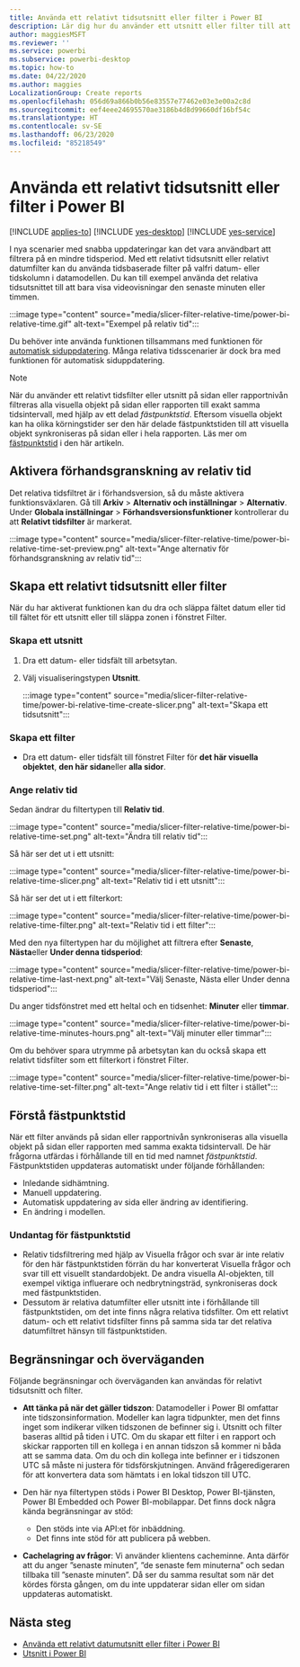 ```yaml
---
title: Använda ett relativt tidsutsnitt eller filter i Power BI
description: Lär dig hur du använder ett utsnitt eller filter till att begränsa relativa tidsintervall i Power BI.
author: maggiesMSFT
ms.reviewer: ''
ms.service: powerbi
ms.subservice: powerbi-desktop
ms.topic: how-to
ms.date: 04/22/2020
ms.author: maggies
LocalizationGroup: Create reports
ms.openlocfilehash: 056d69a866b0b56e83557e77462e03e3e00a2c8d
ms.sourcegitcommit: eef4eee24695570ae3186b4d8d99660df16bf54c
ms.translationtype: HT
ms.contentlocale: sv-SE
ms.lasthandoff: 06/23/2020
ms.locfileid: "85218549"
---
```

# <a name="use-a-relative-time-slicer-and-filter-in-power-bi"></a>Använda ett relativt tidsutsnitt eller filter i Power BI

[!INCLUDE [applies-to](../includes/applies-to.md)] [!INCLUDE [yes-desktop](../includes/yes-desktop.md)] [!INCLUDE [yes-service](../includes/yes-service.md)]

I nya scenarier med snabba uppdateringar kan det vara användbart att filtrera på en mindre tidsperiod. Med ett relativt tidsutsnitt eller relativt datumfilter kan du använda tidsbaserade filter på valfri datum- eller tidskolumn i datamodellen. Du kan till exempel använda det relativa tidsutsnittet till att bara visa videovisningar den senaste minuten eller timmen. 

:::image type="content" source="media/slicer-filter-relative-time/power-bi-relative-time.gif" alt-text="Exempel på relativ tid":::

Du behöver inte använda funktionen tillsammans med funktionen för [automatisk siduppdatering](../create-reports/desktop-automatic-page-refresh.md). Många relativa tidsscenarier är dock bra med funktionen för automatisk siduppdatering.  

> [!NOTE]
> När du använder ett relativt tidsfilter eller utsnitt på sidan eller rapportnivån filtreras alla visuella objekt på sidan eller rapporten till exakt samma tidsintervall, med hjälp av ett delad *fästpunktstid*. Eftersom visuella objekt kan ha olika körningstider ser den här delade fästpunktstiden till att visuella objekt synkroniseras på sidan eller i hela rapporten. Läs mer om [fästpunktstid](#understanding-anchor-time) i den här artikeln.

## <a name="turn-on-relative-time-preview"></a>Aktivera förhandsgranskning av relativ tid

Det relativa tidsfiltret är i förhandsversion, så du måste aktivera funktionsväxlaren. Gå till **Arkiv** > **Alternativ och inställningar** > **Alternativ**. Under **Globala inställningar** > **Förhandsversionsfunktioner** kontrollerar du att **Relativt tidsfilter** är markerat.

:::image type="content" source="media/slicer-filter-relative-time/power-bi-relative-time-set-preview.png" alt-text="Ange alternativ för förhandsgranskning av relativ tid":::

## <a name="create-a-relative-time-slicer-or-filter"></a>Skapa ett relativt tidsutsnitt eller filter

När du har aktiverat funktionen kan du dra och släppa fältet datum eller tid till fältet för ett utsnitt eller till släppa zonen i fönstret Filter. 

### <a name="create-a-slicer"></a>Skapa ett utsnitt

1. Dra ett datum- eller tidsfält till arbetsytan.

2. Välj visualiseringstypen **Utsnitt**.

    :::image type="content" source="media/slicer-filter-relative-time/power-bi-relative-time-create-slicer.png" alt-text="Skapa ett tidsutsnitt":::

### <a name="create-a-filter"></a>Skapa ett filter
 
- Dra ett datum- eller tidsfält till fönstret Filter för **det här visuella objektet**, **den här sidan**eller **alla sidor**.

### <a name="set-relative-time"></a>Ange relativ tid 

Sedan ändrar du filtertypen till **Relativ tid**.

:::image type="content" source="media/slicer-filter-relative-time/power-bi-relative-time-set.png" alt-text="Ändra till relativ tid":::
 
Så här ser det ut i ett utsnitt:

:::image type="content" source="media/slicer-filter-relative-time/power-bi-relative-time-slicer.png" alt-text="Relativ tid i ett utsnitt":::

Så här ser det ut i ett filterkort: 

:::image type="content" source="media/slicer-filter-relative-time/power-bi-relative-time-filter.png" alt-text="Relativ tid i ett filter":::
 
Med den nya filtertypen har du möjlighet att filtrera efter **Senaste**, **Nästa**eller **Under denna tidsperiod**: 

:::image type="content" source="media/slicer-filter-relative-time/power-bi-relative-time-last-next.png" alt-text="Välj Senaste, Nästa eller Under denna tidsperiod":::
 
Du anger tidsfönstret med ett heltal och en tidsenhet: **Minuter** eller **timmar**.
 
:::image type="content" source="media/slicer-filter-relative-time/power-bi-relative-time-minutes-hours.png" alt-text="Välj minuter eller timmar":::

Om du behöver spara utrymme på arbetsytan kan du också skapa ett relativt tidsfilter som ett filterkort i fönstret Filter.

:::image type="content" source="media/slicer-filter-relative-time/power-bi-relative-time-set-filter.png" alt-text="Ange relativ tid i ett filter i stället":::
 
## <a name="understanding-anchor-time"></a>Förstå fästpunktstid

När ett filter används på sidan eller rapportnivån synkroniseras alla visuella objekt på sidan eller rapporten med samma exakta tidsintervall. De här frågorna utfärdas i förhållande till en tid med namnet  *fästpunktstid*. Fästpunktstiden uppdateras automatiskt under följande förhållanden:

- Inledande sidhämtning.
- Manuell uppdatering.
- Automatisk uppdatering av sida eller ändring av identifiering.
- En ändring i modellen.

### <a name="anchor-time-exceptions"></a>Undantag för fästpunktstid

- Relativ tidsfiltrering med hjälp av Visuella frågor och svar är inte relativ för den här fästpunktstiden förrän du har konverterat Visuella frågor och svar till ett visuellt standardobjekt. De andra visuella AI-objekten, till exempel viktiga influerare och nedbrytningsträd, synkroniseras dock med fästpunktstiden. 
- Dessutom är relativa datumfilter eller utsnitt inte i förhållande till fästpunktstiden, om det inte finns några relativa tidsfilter. Om ett relativt datum- och ett relativt tidsfilter finns på samma sida tar det relativa datumfiltret hänsyn till fästpunktstiden.

## <a name="limitations-and-considerations"></a>Begränsningar och överväganden

Följande begränsningar och överväganden kan användas för relativt tidsutsnitt och filter.

- **Att tänka på när det gäller tidszon**: Datamodeller i Power BI omfattar inte tidszonsinformation. Modeller kan lagra tidpunkter, men det finns inget som indikerar vilken tidszonen de befinner sig i. Utsnitt och filter baseras alltid på tiden i UTC. Om du skapar ett filter i en rapport och skickar rapporten till en kollega i en annan tidszon så kommer ni båda att se samma data. Om du och din kollega inte befinner er i tidszonen UTC så måste ni justera för tidsförskjutningen. Använd frågeredigeraren för att konvertera data som hämtats i en lokal tidszon till UTC.
- Den här nya filtertypen stöds i Power BI Desktop, Power BI-tjänsten, Power BI Embedded och Power BI-mobilappar. Det finns dock några kända begränsningar av stöd:

    - Den stöds inte via API:et för inbäddning.
    - Det finns inte stöd för att publicera på webben.

- **Cachelagring av frågor**: Vi använder klientens cacheminne. Anta därför att du anger ”senaste minuten”, ”de senaste fem minuterna” och sedan tillbaka till ”senaste minuten”. Då ser du samma resultat som när det kördes första gången, om du inte uppdaterar sidan eller om sidan uppdateras automatiskt.

## <a name="next-steps"></a>Nästa steg

- [Använda ett relativt datumutsnitt eller filter i Power BI](../visuals/desktop-slicer-filter-date-range.md)
- [Utsnitt i Power BI](../visuals/power-bi-visualization-slicers.md)
